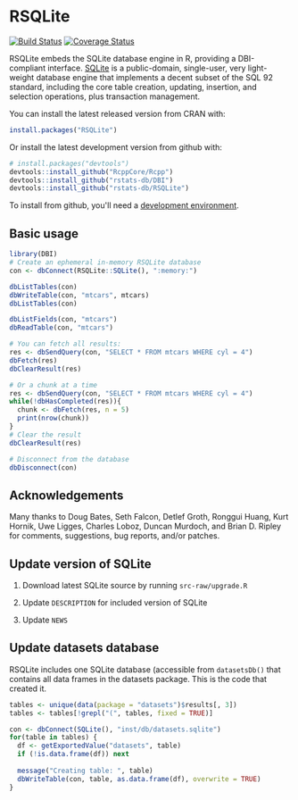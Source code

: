 # RSQLite

[![Build Status](https://travis-ci.org/rstats-db/RSQLite.png?branch=master)](https://travis-ci.org/rstats-db/RSQLite) [![Coverage Status](https://img.shields.io/codecov/c/github/rstats-db/RSQLite/master.svg)](https://codecov.io/github/rstats-db/RSQLite?branch=master)


RSQLite embeds the SQLite database engine in R, providing a DBI-compliant interface. [SQLite](http://www.sqlite.org) is a public-domain, single-user, very light-weight database engine that implements a decent subset of the SQL 92 standard, including the core table creation, updating, insertion, and selection operations, plus transaction management.

You can install the latest released version from CRAN with:

```R
install.packages("RSQLite")
```

Or install the latest development version from github with:

```R
# install.packages("devtools")
devtools::install_github("RcppCore/Rcpp")
devtools::install_github("rstats-db/DBI")
devtools::install_github("rstats-db/RSQLite")
```

To install from github, you'll need a [development environment](http://www.rstudio.com/ide/docs/packages/prerequisites).

## Basic usage

```R
library(DBI)
# Create an ephemeral in-memory RSQLite database
con <- dbConnect(RSQLite::SQLite(), ":memory:")

dbListTables(con)
dbWriteTable(con, "mtcars", mtcars)
dbListTables(con)

dbListFields(con, "mtcars")
dbReadTable(con, "mtcars")

# You can fetch all results:
res <- dbSendQuery(con, "SELECT * FROM mtcars WHERE cyl = 4")
dbFetch(res)
dbClearResult(res)

# Or a chunk at a time
res <- dbSendQuery(con, "SELECT * FROM mtcars WHERE cyl = 4")
while(!dbHasCompleted(res)){
  chunk <- dbFetch(res, n = 5)
  print(nrow(chunk))
}
# Clear the result
dbClearResult(res)

# Disconnect from the database
dbDisconnect(con)
```

## Acknowledgements

Many thanks to Doug Bates, Seth Falcon, Detlef Groth, Ronggui Huang, Kurt Hornik, Uwe Ligges, Charles Loboz, Duncan Murdoch, and Brian D. Ripley for comments, suggestions, bug reports, and/or patches.

## Update version of SQLite

1.  Download latest SQLite source by running `src-raw/upgrade.R`

1.  Update `DESCRIPTION` for included version of SQLite

1.  Update `NEWS`

## Update datasets database

RSQLite includes one SQLite database (accessible from `datasetsDb()` that contains all data frames in the datasets package. This is the code that created it.

```R
tables <- unique(data(package = "datasets")$results[, 3])
tables <- tables[!grepl("(", tables, fixed = TRUE)]

con <- dbConnect(SQLite(), "inst/db/datasets.sqlite")
for(table in tables) {
  df <- getExportedValue("datasets", table)
  if (!is.data.frame(df)) next
  
  message("Creating table: ", table)
  dbWriteTable(con, table, as.data.frame(df), overwrite = TRUE)
}
```

